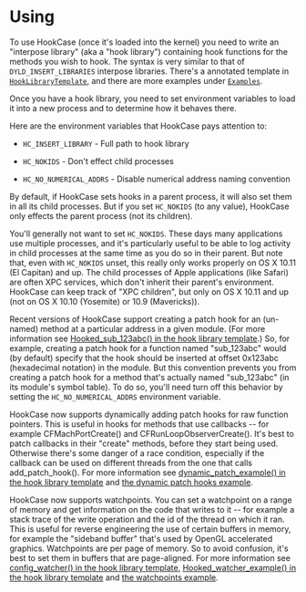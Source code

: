 # Using

To use HookCase (once it's loaded into the kernel) you need to write
an "interpose library" (aka a "hook library") containing hook
functions for the methods you wish to hook.  The syntax is very
similar to that of `DYLD_INSERT_LIBRARIES` interpose libraries.
There's a annotated template in
[`HookLibraryTemplate`](HookLibraryTemplate/), and there are more
examples under [`Examples`](Examples/).

Once you have a hook library, you need to set environment variables to
load it into a new process and to determine how it behaves there.

Here are the environment variables that HookCase pays attention to:

* `HC_INSERT_LIBRARY` - Full path to hook library

* `HC_NOKIDS` - Don't effect child processes

* `HC_NO_NUMERICAL_ADDRS` - Disable numerical address naming convention

By default, if HookCase sets hooks in a parent process, it will also
set them in all its child processes.  But if you set `HC_NOKIDS` (to
any value), HookCase only effects the parent process (not its
children).

You'll generally not want to set `HC_NOKIDS`.  These days many
applications use multiple processes, and it's particularly useful to
be able to log activity in child processes at the same time as you do
so in their parent.  But note that, even with `HC_NOKIDS` unset, this
really only works properly on OS X 10.11 (El Capitan) and up.  The
child processes of Apple applications (like Safari) are often XPC
services, which don't inherit their parent's environment.  HookCase
can keep track of "XPC children", but only on OS X 10.11 and up (not
on OS X 10.10 (Yosemite) or 10.9 (Mavericks)).

Recent versions of HookCase support creating a patch hook for an
(un-named) method at a particular address in a given module.  (For
more information see
[Hooked_sub_123abc() in the hook library template](HookLibraryTemplate/hook.mm#L915).)
So, for example, creating a patch hook for a function named
"sub_123abc" would (by default) specify that the hook should be
inserted at offset 0x123abc (hexadecimal notation) in the module.  But
this convention prevents you from creating a patch hook for a method
that's actually named "sub_123abc" (in its module's symbol table).  To
do so, you'll need turn off this behavior by setting the
`HC_NO_NUMERICAL_ADDRS` environment variable.

HookCase now supports dynamically adding patch hooks for raw function
pointers. This is useful in hooks for methods that use callbacks --
for example CFMachPortCreate() and CFRunLoopObserverCreate(). It's
best to patch callbacks in their "create" methods, before they start
being used. Otherwise there's some danger of a race condition,
especially if the callback can be used on different threads from the
one that calls add_patch_hook(). For more information see
[dynamic_patch_example() in the hook library template](HookLibraryTemplate/hook.mm#L876)
and [the dynamic patch hooks example](examples-dynamic-hooking.md).

HookCase now supports watchpoints. You can set a watchpoint on a range
of memory and get information on the code that writes to it -- for
example a stack trace of the write operation and the id of the thread
on which it ran. This is useful for reverse engineering the use of
certain buffers in memory, for example the "sideband buffer" that's
used by OpenGL accelerated graphics. Watchpoints are per page of
memory. So to avoid confusion, it's best to set them in buffers that
are page-aligned. For more information see
[config_watcher() in the hook library template](HookLibraryTemplate/hook.mm#L793),
[Hooked_watcher_example() in the hook library template](HookLibraryTemplate/hook.mm#L932)
and [the watchpoints example](examples-watchpoints.md).
